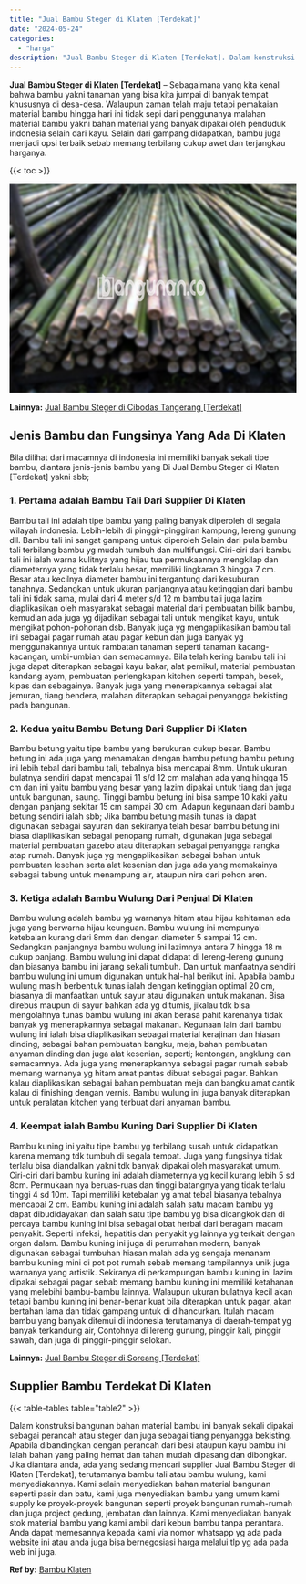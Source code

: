 ```yaml
---
title: "Jual Bambu Steger di Klaten [Terdekat]"
date: "2024-05-24"
categories: 
  - "harga"
description: "Jual Bambu Steger di Klaten [Terdekat]. Dalam konstruksi bangunan bahan material bambu ini banyak sekali dipakai sebagai perancah atau steger dan juga sebaga..."
---
```


**Jual Bambu Steger di Klaten \[Terdekat\]** – Sebagaimana yang kita kenal bahwa bambu yakni tanaman yang bisa kita jumpai di banyak tempat khususnya di desa-desa. Walaupun zaman telah maju tetapi pemakaian material bambu hingga hari ini tidak sepi dari penggunanya malahan material bambu yakni bahan material yang banyak dipakai oleh penduduk indonesia selain dari kayu. Selain dari gampang didapatkan, bambu juga menjadi opsi terbaik sebab memang terbilang cukup awet dan terjangkau harganya.

{{< toc >}}

![Jual Bambu Steger di Klaten [Terdekat]](/images/jual-bambu-tali-24.png)

**Lainnya:** [Jual Bambu Steger di Cibodas Tangerang \[Terdekat\]](https://bambu.bangunan.co/jual-bambu-steger-di-cibodas-tangerang-terdekat/)

## Jenis Bambu dan Fungsinya Yang Ada Di Klaten

Bila dilihat dari macamnya di indonesia ini memiliki banyak sekali tipe bambu, diantara jenis-jenis bambu yang Di Jual Bambu Steger di Klaten \[Terdekat\] yakni sbb;

### 1\. Pertama adalah Bambu Tali Dari Supplier Di Klaten

Bambu tali ini adalah tipe bambu yang paling banyak diperoleh di segala wilayah indonesia. Lebih-lebih di pinggir-pinggiran kampung, lereng gunung dll. Bambu tali ini sangat gampang untuk diperoleh Selain dari pula bambu tali terbilang bambu yg mudah tumbuh dan multifungsi. Ciri-ciri dari bambu tali ini ialah warna kulitnya yang hijau tua permukaannya mengkilap dan diameternya yang tidak terlalu besar, memiliki lingkaran 3 hingga 7 cm. Besar atau kecilnya diameter bambu ini tergantung dari kesuburan tanahnya. Sedangkan untuk ukuran panjangnya atau ketinggian dari bambu tali ini tidak sama, mulai dari 4 meter s/d 12 m bambu tali juga lazim diaplikasikan oleh masyarakat sebagai material dari pembuatan bilik bambu, kemudian ada juga yg dijadikan sebagai tali untuk mengikat kayu, untuk mengikat pohon-pohonan dsb. Banyak juga yg mengaplikasikan bambu tali ini sebagai pagar rumah atau pagar kebun dan juga banyak yg menggunakannya untuk rambatan tanaman seperti tanaman kacang-kacangan, umbi-umbian dan semacamnya. Bila telah kering bambu tali ini juga dapat diterapkan sebagai kayu bakar, alat pemikul, material pembuatan kandang ayam, pembuatan perlengkapan kitchen seperti tampah, besek, kipas dan sebagainya. Banyak juga yang menerapkannya sebagai alat jemuran, tiang bendera, malahan diterapkan sebagai penyangga bekisting pada bangunan.

### 2\. Kedua yaitu Bambu Betung Dari Supplier Di Klaten

Bambu betung yaitu tipe bambu yang berukuran cukup besar. Bambu betung ini ada juga yang menamakan dengan bambu petung bambu petung ini lebih tebal dari bambu tali, tebalnya bisa mencapai 8mm. Untuk ukuran bulatnya sendiri dapat mencapai 11 s/d 12 cm malahan ada yang hingga 15 cm dan ini yaitu bambu yang besar yang lazim dipakai untuk tiang dan juga untuk bangunan, saung. Tinggi bambu betung ini bisa sampe 10 kaki yaitu dengan panjang sekitar 15 cm sampai 30 cm. Adapun kegunaan dari bambu betung sendiri ialah sbb; Jika bambu betung masih tunas ia dapat digunakan sebagai sayuran dan sekiranya telah besar bambu betung ini biasa diaplikasikan sebagai penopang rumah, digunakan juga sebagai material pembuatan gazebo atau diterapkan sebagai penyangga rangka atap rumah. Banyak juga yg mengaplikasikan sebagai bahan untuk pembuatan lesehan serta alat kesenian dan juga ada yang memakainya sebagai tabung untuk menampung air, ataupun nira dari pohon aren.

### 3\. Ketiga adalah Bambu Wulung Dari Penjual Di Klaten

Bambu wulung adalah bambu yg warnanya hitam atau hijau kehitaman ada juga yang berwarna hijau keunguan. Bambu wulung ini mempunyai ketebalan kurang dari 8mm dan dengan diameter 5 sampai 12 cm. Sedangkan panjangnya bambu wulung ini lazimnya antara 7 hingga 18 m cukup panjang. Bambu wulung ini dapat didapat di lereng-lereng gunung dan biasanya bambu ini jarang sekali tumbuh. Dan untuk manfaatnya sendiri bambu wulung ini umum digunakan untuk hal-hal berikut ini. Apabila bambu wulung masih berbentuk tunas ialah dengan ketinggian optimal 20 cm, biasanya di manfaatkan untuk sayur atau digunakan untuk makanan. Bisa direbus maupun di sayur bahkan ada yg ditumis, jikalau tdk bisa mengolahnya tunas bambu wulung ini akan berasa pahit karenanya tidak banyak yg menerapkannya sebagai makanan. Kegunaan lain dari bambu wulung ini ialah bisa diaplikasikan sebagai material kerajinan dan hiasan dinding, sebagai bahan pembuatan bangku, meja, bahan pembuatan anyaman dinding dan juga alat kesenian, seperti; kentongan, angklung dan semacamnya. Ada juga yang menerapkannya sebagai pagar rumah sebab memang warnanya yg hitam amat pantas dibuat sebagai pagar. Bahkan kalau diaplikasikan sebagai bahan pembuatan meja dan bangku amat cantik kalau di finishing dengan vernis. Bambu wulung ini juga banyak diterapkan untuk peralatan kitchen yang terbuat dari anyaman bambu.

### 4\. Keempat ialah Bambu Kuning Dari Supplier Di Klaten

Bambu kuning ini yaitu tipe bambu yg terbilang susah untuk didapatkan karena memang tdk tumbuh di segala tempat. Juga yang fungsinya tidak terlalu bisa diandalkan yakni tdk banyak dipakai oleh masyarakat umum. Ciri-ciri dari bambu kuning ini adalah diameternya yg kecil kurang lebih 5 sd 8cm. Permukaan nya beruas-ruas dan tinggi batangnya yang tidak terlalu tinggi 4 sd 10m. Tapi memiliki ketebalan yg amat tebal biasanya tebalnya mencapai 2 cm. Bambu kuning ini adalah salah satu macam bambu yg dapat dibudidayakan dan salah satu tipe bambu yg bisa dicangkok dan di percaya bambu kuning ini bisa sebagai obat herbal dari beragam macam penyakit. Seperti infeksi, hepatitis dan penyakit yg lainnya yg terkait dengan organ dalam. Bambu kuning ini juga di perumahan modern, banyak digunakan sebagai tumbuhan hiasan malah ada yg sengaja menanam bambu kuning mini di pot pot rumah sebab memang tampilannya unik juga warnanya yang artistik. Sekiranya di perkampungan bambu kuning ini lazim dipakai sebagai pagar sebab memang bambu kuning ini memiliki ketahanan yang melebihi bambu-bambu lainnya. Walaupun ukuran bulatnya kecil akan tetapi bambu kuning ini benar-benar kuat bila diterapkan untuk pagar, akan bertahan lama dan tidak gampang untuk di dihancurkan. Itulah macam bambu yang banyak ditemui di indonesia terutamanya di daerah-tempat yg banyak terkandung air, Contohnya di lereng gunung, pinggir kali, pinggir sawah, dan juga di pinggir-pinggir selokan.

**Lainnya:** [Jual Bambu Steger di Soreang \[Terdekat\]](https://bambu.bangunan.co/jual-bambu-steger-di-soreang-terdekat/)

## Supplier Bambu Terdekat Di Klaten

{{< table-tables table="table2" >}}

Dalam konstruksi bangunan bahan material bambu ini banyak sekali dipakai sebagai perancah atau steger dan juga sebagai tiang penyangga bekisting. Apabila dibandingkan dengan perancah dari besi ataupun kayu bambu ini ialah bahan yang paling hemat dan tahan mudah dipasang dan dibongkar. Jika diantara anda, ada yang sedang mencari supplier Jual Bambu Steger di Klaten \[Terdekat\], terutamanya bambu tali atau bambu wulung, kami menyediakannya. Kami selain menyediakan bahan material bangunan seperti pasir dan batu, kami juga menyediakan bambu yang umum kami supply ke proyek-proyek bangunan seperti proyek bangunan rumah-rumah dan juga project gedung, jembatan dan lainnya. Kami menyediakan banyak stok material bambu yang kami ambil dari kebun bambu tanpa perantara. Anda dapat memesannya kepada kami via nomor whatsapp yg ada pada website ini atau anda juga bisa bernegosiasi harga melalui tlp yg ada pada web ini juga.

**Ref by:** [Bambu Klaten](https://id.wikipedia.org/wiki/Bambu)
